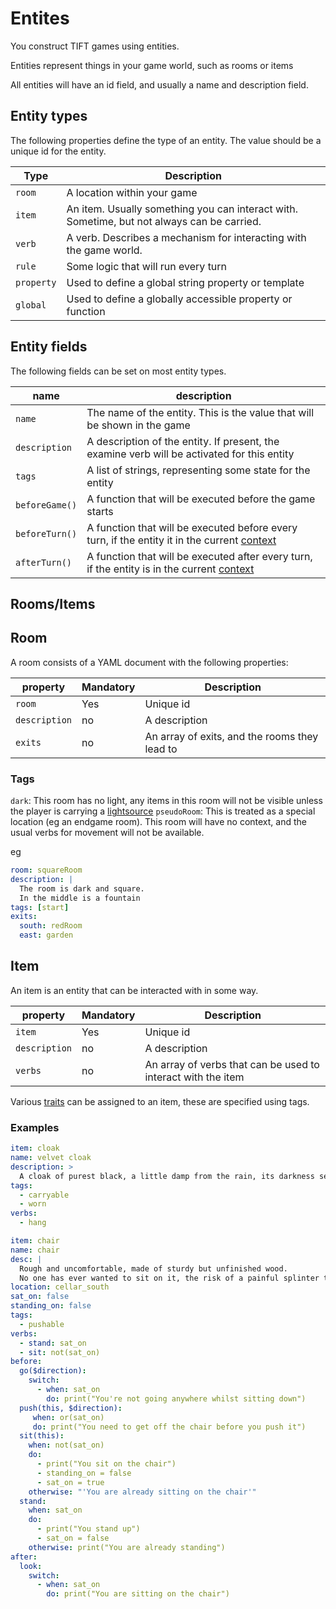 # Entites

You construct TIFT games using entities.

Entities represent things in your game world, such as rooms or items

All entities will have an id field, and usually a name and description field.

## Entity types
The following properties define the type of an entity. The value should be a unique id for the entity.

| Type | Description |
|------|-------------|
| `room` | A location within your game |
| `item` | An item. Usually something you can interact with. Sometime, but not always can be carried. |
| `verb` | A verb. Describes a mechanism for interacting with the game world. |
| `rule` | Some logic that will run every turn |
| `property` | Used to define a global string property or template |
| `global` | Used to define a globally accessible property or function |


## Entity fields
The following fields can be set on most entity types.

| name | description |
|------|-------------|
| `name` | The name of the entity.  This is the value that will be shown in the game |
| `description` | A description of the entity. If present, the examine verb will be activated for this entity |
| `tags` | A list of strings, representing some state for the entity |
| `beforeGame()` | A function that will be executed before the game starts |
| `beforeTurn()` | A function that will be executed before every turn, if the entity it in the current  [context](context.md) |
| `afterTurn()` | A function that will be executed after every turn, if the entity is in the current [context](context.md) |


## Rooms/Items

## Room

A room consists of a YAML document with the following properties:

|property| Mandatory | Description |
|---|---|---|
|`room`|Yes|Unique id|
|`description`|no|A description|
|`exits`|no|An array of exits, and the rooms they lead to|

### Tags
`dark`: This room has no light, any items in this room will not be visible unless the player is carrying a [lightsource](./traits.md#light-sources)
`pseudoRoom`: This is treated as a special location (eg an endgame room). This room will have no context, and the usual verbs for movement will not be available.

eg
```yaml
room: squareRoom
description: |
  The room is dark and square.
  In the middle is a fountain
tags: [start]
exits:
  south: redRoom
  east: garden
```


## Item

An item is an entity that can be interacted with in some way.

|property| Mandatory | Description |
|---|---|---|
|`item`|Yes|Unique id|
|`description`|no|A description|
|`verbs`|no|An array of verbs that can be used to interact with the item|

Various [traits](traits.md) can be assigned to an item, these are specified using tags.

### Examples
```yaml
item: cloak
name: velvet cloak
description: >
  A cloak of purest black, a little damp from the rain, its darkness seems to suck in all the light.
tags:
  - carryable
  - worn
verbs:
  - hang
```

```yaml
item: chair
name: chair
desc: |
  Rough and uncomfortable, made of sturdy but unfinished wood.
  No one has ever wanted to sit on it, the risk of a painful splinter too high.
location: cellar_south
sat_on: false
standing_on: false
tags:
  - pushable
verbs: 
  - stand: sat_on
  - sit: not(sat_on) 
before:
  go($direction):
    switch:
      - when: sat_on
        do: print("You're not going anywhere whilst sitting down")
  push(this, $direction):
     when: or(sat_on)
     do: print("You need to get off the chair before you push it")
  sit(this):
    when: not(sat_on)
    do: 
      - print("You sit on the chair")
      - standing_on = false
      - sat_on = true
    otherwise: "'You are already sitting on the chair'"
  stand:
    when: sat_on
    do:
      - print("You stand up")
      - sat_on = false
    otherwise: print("You are already standing")
after:
  look:
    switch:
      - when: sat_on
        do: print("You are sitting on the chair")
```